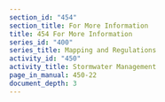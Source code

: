 ```yaml
---
section_id: "454"
section_title: For More Information
title: 454 For More Information
series_id: "400"
series_title: Mapping and Regulations
activity_id: "450"
activity_title: Stormwater Management
page_in_manual: 450-22
document_depth: 3
---
```

